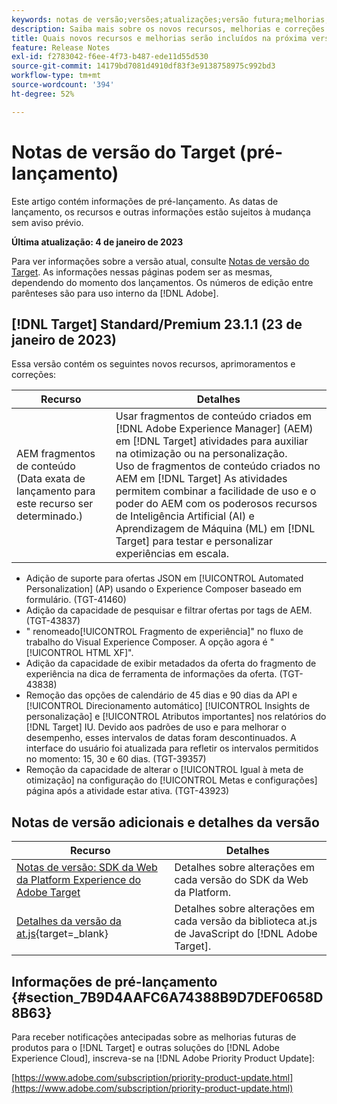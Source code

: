 ```yaml
---
keywords: notas de versão;versões;atualizações;versão futura;melhorias;novos recursos;correções;atualizações;pré-lançamento
description: Saiba mais sobre os novos recursos, melhorias e correções incluídos na próxima versão do Adobe Target, incluindo SDKs, APIs e bibliotecas JavaScript.
title: Quais novos recursos e melhorias serão incluídos na próxima versão?
feature: Release Notes
exl-id: f2783042-f6ee-4f73-b487-ede11d55d530
source-git-commit: 14179bd7081d4910df83f3e9138758975c992bd3
workflow-type: tm+mt
source-wordcount: '394'
ht-degree: 52%

---
```


# Notas de versão do Target (pré-lançamento)

Este artigo contém informações de pré-lançamento. As datas de lançamento, os recursos e outras informações estão sujeitos à mudança sem aviso prévio.

**Última atualização: 4 de janeiro de 2023**

Para ver informações sobre a versão atual, consulte [Notas de versão do Target](release-notes.md). As informações nessas páginas podem ser as mesmas, dependendo do momento dos lançamentos. Os números de edição entre parênteses são para uso interno da [!DNL Adobe].

## [!DNL Target] Standard/Premium 23.1.1 (23 de janeiro de 2023)

Essa versão contém os seguintes novos recursos, aprimoramentos e correções:

| Recurso | Detalhes |
| --- | --- |
| AEM fragmentos de conteúdo<br>(Data exata de lançamento para este recurso ser determinado.) | Usar fragmentos de conteúdo criados em [!DNL Adobe Experience Manager] (AEM) em [!DNL Target] atividades para auxiliar na otimização ou na personalização.<br>Uso de fragmentos de conteúdo criados no AEM em [!DNL Target] As atividades permitem combinar a facilidade de uso e o poder do AEM com os poderosos recursos de Inteligência Artificial (AI) e Aprendizagem de Máquina (ML) em [!DNL Target] para testar e personalizar experiências em escala. |

* Adição de suporte para ofertas JSON em [!UICONTROL Automated Personalization] (AP) usando o Experience Composer baseado em formulário. (TGT-41460)
* Adição da capacidade de pesquisar e filtrar ofertas por tags de AEM. (TGT-43837)
* &quot; renomeado[!UICONTROL Fragmento de experiência]&quot; no fluxo de trabalho do Visual Experience Composer. A opção agora é &quot;[!UICONTROL HTML XF]&quot;.
* Adição da capacidade de exibir metadados da oferta do fragmento de experiência na dica de ferramenta de informações da oferta. (TGT-43838)
* Remoção das opções de calendário de 45 dias e 90 dias da API e [!UICONTROL Direcionamento automático] [!UICONTROL Insights de personalização] e [!UICONTROL Atributos importantes] nos relatórios do [!DNL Target] IU. Devido aos padrões de uso e para melhorar o desempenho, esses intervalos de datas foram descontinuados. A interface do usuário foi atualizada para refletir os intervalos permitidos no momento: 15, 30 e 60 dias. (TGT-39357)
* Remoção da capacidade de alterar o [!UICONTROL Igual à meta de otimização] na configuração do [!UICONTROL Metas e configurações] página após a atividade estar ativa. (TGT-43923)

## Notas de versão adicionais e detalhes da versão

| Recurso | Detalhes |
|--- |--- |
| [Notas de versão: SDK da Web da Platform Experience do Adobe Target](https://experienceleague.adobe.com/docs/experience-platform/edge/release-notes.html?lang=pt-BR) | Detalhes sobre alterações em cada versão do SDK da Web da Platform. |
| [Detalhes da versão da at.js](https://developer.adobe.com/target/implement/client-side/atjs/target-atjs-versions/){target=_blank} | Detalhes sobre alterações em cada versão da biblioteca at.js de JavaScript do [!DNL Adobe Target]. |


## Informações de pré-lançamento {#section_7B9D4AAFC6A74388B9D7DEF0658D8B63}

Para receber notificações antecipadas sobre as melhorias futuras de produtos para o [!DNL Target] e outras soluções do [!DNL Adobe Experience Cloud], inscreva-se na [!DNL Adobe Priority Product Update]:

[https://www.adobe.com/subscription/priority-product-update.html](https://www.adobe.com/subscription/priority-product-update.html)
